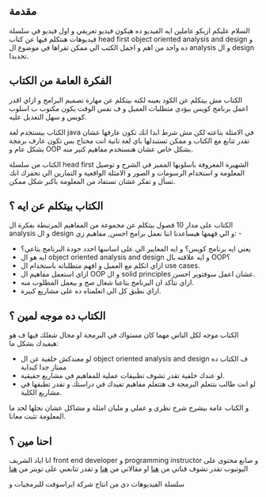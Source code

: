 
## مقدمة

السلام عليكم ازيكو عاملين ايه
الفيديو ده هيكون فيديو تعريفي و اول فيديو في سلسلة فيديوهات هنتكلم فيها عن كتاب head first object oriented analysis and design و ده واحد من اهم و اجمل الكتب الي ممكن تقراها في موضوع ال analysis و ال design تحديدا.

## الفكرة العامة من الكتاب

الكتاب مش بيتكلم عن الكود بعينه لكنه بيتكلم عن مهارة تصميم البرامج و ازاي اقدر اعمل برنامج كويس بيؤدي متطلبات العميل و ف نفس الوقت يكون مكتوب ب اسلوب كويس و سهل التعديل عليه.

الكتاب بيستخدم لغة java في الامثلة بتاعته لكن مش شرط ابدا انك تكون عارفها عشان تقدر تتابع مع الكتاب و ممكن تستبدلها باي لغة تانية انت محتاج بس تكون عارف برمجة بشكل عام و OOP بشكل خاص عشان هنستخدم مفاهيم كتير منه.

الكتاب من سلسلة head first الشهيرة المعروفة باسلوبها المميز في الشرح و توصيل المعلومة و استخدام الرسومات و الصور و الامثلة الواقعية و التمارين الي تحفزك انك تسأل و تفكر عشان تستفاد من المعلومة باكبر شكل ممكن.

## الكتاب بيتكلم عن ايه ؟

الكتاب على مدار 10 فصول بيتكلم عن مجموعة من المفاهيم المرتبطة بفكرة ال analysis و ال design و الي فهمها هيساعدنا اننا نعمل برامج احسن, مفاهيم زي: -

- يعني ايه برنامج كويس؟ و ايه المعايير الي على اساسها احدد جودة البرنامج بتاعي؟
- ايه هو ال object oriented analysis and design و ايه علاقته بال OOP؟
- ازاي اتكلم مع العميل و افهم متطلباته باستخدام ال use cases.
- ازاي استعمل مفاهيم ال OOP و ال solid principles عشان اعمل سوفتوير احسن.
- ازاي نتأكد ان البرنامج بتاعنا شغال صح و بيعمل المطلوب منه.
- ازاي نطبق كل الي اتعلمناه ده على مشاريع كبيرة.

## الكتاب ده موجه لمين ؟

الكتاب موجه لكل الناس مهما كان مستواك في البرمجة او مجال شغلك فيها ف هو هيفيدك بشكل ما:
- لو معندكش خلفية عن ال object oriented analysis and design ف الكتاب ده ممتاز جدا كبداية
- لو عندك خلفية تقدر تشوف تطبيقات عملية للمفاهيم في مشاريع حقيقية.
- لو انت طالب بتتعلم البرمجة ف هتتعلم مفاهيم تفيدك في دراستك و تقدر تطبقها في مشاريع الكلية.

و الكتاب عامة بيشرح شرح نظري و عملي و مليان امثلة و مشاكل عشان نحلها لحد ما المعلومة تثبت معانا.

## احنا مين ؟

انا اياد الشريف front end developer و programming instructor و صانع محتوى على اليوتيوب تقدر تشوف قناتي من [هنا](https://www.youtube.com/@eyadalsherif) او مقالاتي من [هنا](https://eyad-alsherif-blog.vercel.app/) و تقدر تتابعني على تويتر من [هنا](https://x.com/Daniel_d7a_76)

سلسلة الفيديوهات دي من انتاج شركة ايراسوفت للبرمجيات و 